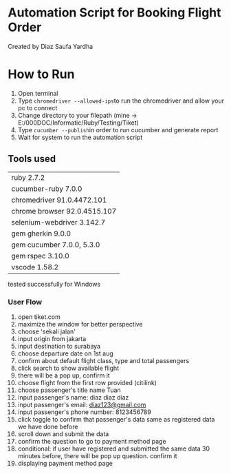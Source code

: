 # Automation Script for Booking Flight Order
Created by Diaz Saufa Yardha

# How to Run
1. Open terminal
2. Type ```chromedriver --allowed-ips```to run the chromedriver and allow your pc to connect
3. Change directory to your filepath (mine -> E:/000DOC/Informatic/Ruby/Testing/Tiket)
4. Type ```cucumber --publish```in order to run cucumber and generate report
5. Wait for system to run the automation script

## Tools used
<table>
    <tr>
        <td>ruby                2.7.2</td>
    </tr>
    <tr>
        <td>cucumber-ruby       7.0.0</td>
    </tr>
    <tr>
        <td>chromedriver        91.0.4472.101</td>
    </tr>
    <tr>
        <td>chrome browser      92.0.4515.107 </td>
    </tr>
    <tr>
        <td>selenium-webdriver  3.142.7</td>
    </tr>
    <tr>
        <td>gem gherkin         9.0.0</td>
    </tr>
    <tr>
        <td>gem cucumber        7.0.0, 5.3.0</td>
    </tr>
    <tr>
        <td>gem rspec           3.10.0</td>
    </tr>
    <tr>
        <td>vscode              1.58.2</td>
    </tr>
</table>
tested successfully for Windows

### User Flow
1. open tiket.com
2. maximize the window for better perspective
3. choose 'sekali jalan'
4. input origin from jakarta
5. input destination to surabaya
6. choose departure date on 1st aug
7. confirm about default flight class, type and total passengers
8. click search to show available flight
9. there will be a pop up, confirm it
10. choose flight from the first row provided (citilink)
11. choose passenger's title name Tuan
12. input passenger's name: diaz diaz diaz
13. input passenger's email: diaz123@gmail.com
14. input passenger's phone number: 8123456789
15. click toggle to confirm that passenger's data same as registered data we have done before
16. scroll down and submit the data
17. confirm the question to go to payment method page
18. conditional: if user have registered and submitted the same data 30 minutes before, there will be pop up question. confirm it
19. displaying payment method page